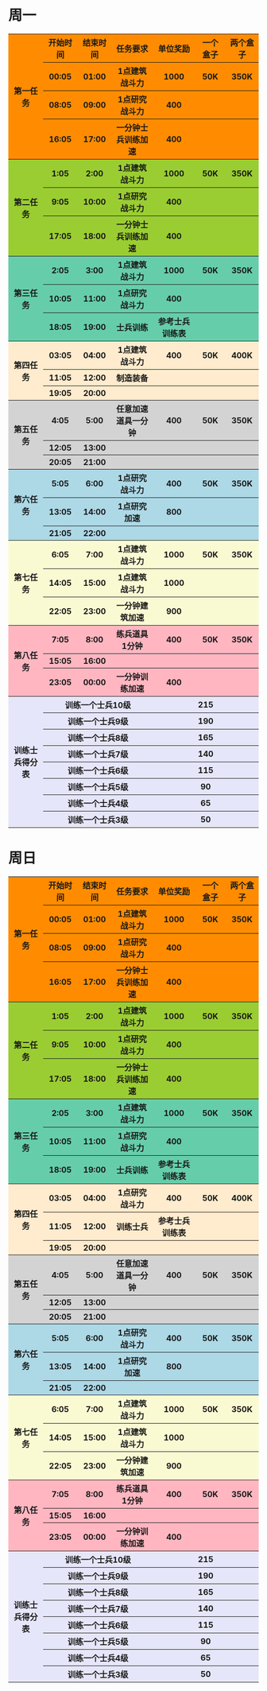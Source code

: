 # 周一

<table><tbody>
    <tr>
        <th rowspan="4"   bgcolor="DARKORANGE">第一任务</th>
        <th   bgcolor="DARKORANGE">开始时间</th>
        <th   bgcolor="DARKORANGE">结束时间</th>
        <th   bgcolor="DARKORANGE">任务要求</th>
        <th   bgcolor="DARKORANGE">单位奖励</th>
        <th   bgcolor="DARKORANGE">一个盒子</th>
        <th   bgcolor="DARKORANGE">两个盒子</th>
    </tr>
    <tr>
        <th   bgcolor="DARKORANGE">00:05</th>
        <th   bgcolor="DARKORANGE">01:00</th>
        <th   bgcolor="DARKORANGE">1点建筑战斗力</th>
        <th   bgcolor="DARKORANGE">1000</th>
        <th   bgcolor="DARKORANGE">50K</th>
        <th   bgcolor="DARKORANGE">350K</th>
    </tr>
    <tr>
        <th   bgcolor="DARKORANGE">08:05</th>
        <th   bgcolor="DARKORANGE">09:00</th>
        <th   bgcolor="DARKORANGE">1点研究战斗力</th>
        <th   bgcolor="DARKORANGE">400</th>
        <th   bgcolor="DARKORANGE"></th>
        <th   bgcolor="DARKORANGE"></th>
    </tr>
    <tr>
        <th   bgcolor="DARKORANGE">16:05</th>
        <th   bgcolor="DARKORANGE">17:00</th>
        <th   bgcolor="DARKORANGE">一分钟士兵训练加速</th>
        <th   bgcolor="DARKORANGE">400</th>
        <th   bgcolor="DARKORANGE"></th>
        <th   bgcolor="DARKORANGE"></th>
    </tr>
    <tr>
        <th rowspan="3"   bgcolor="YELLOWGREEN">第二任务</th>
        <th   bgcolor="YELLOWGREEN">1:05</th>
        <th   bgcolor="YELLOWGREEN">2:00</th>
        <th   bgcolor="YELLOWGREEN">1点建筑战斗力</th>
        <th   bgcolor="YELLOWGREEN">1000</th>
        <th   bgcolor="YELLOWGREEN">50K</th>
        <th   bgcolor="YELLOWGREEN">350K</th>
    </tr>
    <tr>
        <th   bgcolor="YELLOWGREEN">9:05</th>
        <th   bgcolor="YELLOWGREEN">10:00</th>
        <th   bgcolor="YELLOWGREEN">1点研究战斗力</th>
        <th   bgcolor="YELLOWGREEN">400</th>
        <th   bgcolor="YELLOWGREEN"></th>
        <th   bgcolor="YELLOWGREEN"></th>
    </tr>
    <tr>
        <th   bgcolor="YELLOWGREEN">17:05</th>
        <th   bgcolor="YELLOWGREEN">18:00</th>
        <th   bgcolor="YELLOWGREEN">一分钟士兵训练加速</th>
        <th   bgcolor="YELLOWGREEN">400</th>
        <th   bgcolor="YELLOWGREEN"></th>
        <th   bgcolor="YELLOWGREEN"></th>
    </tr>
    <tr>
        <th rowspan="3"   bgcolor="MEDIUMAQUAMARINE">第三任务</th>
        <th   bgcolor="MEDIUMAQUAMARINE">2:05</th>
        <th   bgcolor="MEDIUMAQUAMARINE">3:00</th>
        <th   bgcolor="MEDIUMAQUAMARINE">1点建筑战斗力</th>
        <th   bgcolor="MEDIUMAQUAMARINE">1000</th>
        <th   bgcolor="MEDIUMAQUAMARINE">50K</th>
        <th   bgcolor="MEDIUMAQUAMARINE">350K</th>
    </tr>
    <tr>
        <th   bgcolor="MEDIUMAQUAMARINE">10:05</th>
        <th   bgcolor="MEDIUMAQUAMARINE">11:00</th>
        <th   bgcolor="MEDIUMAQUAMARINE">1点研究战斗力</th>
        <th   bgcolor="MEDIUMAQUAMARINE">400</th>
        <th   bgcolor="MEDIUMAQUAMARINE"></th>
        <th   bgcolor="MEDIUMAQUAMARINE"></th>
    </tr>
    <tr>
        <th   bgcolor="MEDIUMAQUAMARINE">18:05</th>
        <th   bgcolor="MEDIUMAQUAMARINE">19:00</th>
        <th   bgcolor="MEDIUMAQUAMARINE">士兵训练</th>
        <th   bgcolor="MEDIUMAQUAMARINE">参考士兵训练表</th>
        <th   bgcolor="MEDIUMAQUAMARINE"></th>
        <th   bgcolor="MEDIUMAQUAMARINE"></th>
    </tr>
    <tr>
        <th rowspan="3"   bgcolor="BLANCHEDALMOND">第四任务</th>
        <th   bgcolor="BLANCHEDALMOND">03:05</th>
        <th   bgcolor="BLANCHEDALMOND">04:00</th>
        <th   bgcolor="BLANCHEDALMOND">1点建筑战斗力</th>
        <th   bgcolor="BLANCHEDALMOND">400</th>
        <th   bgcolor="BLANCHEDALMOND">50K</th>
        <th   bgcolor="BLANCHEDALMOND">400K</th>
    </tr>
    <tr>
        <th   bgcolor="BLANCHEDALMOND">11:05</th>
        <th   bgcolor="BLANCHEDALMOND">12:00</th>
        <th   bgcolor="BLANCHEDALMOND">制造装备</th>
        <th   bgcolor="BLANCHEDALMOND"></th>
        <th   bgcolor="BLANCHEDALMOND"></th>
        <th   bgcolor="BLANCHEDALMOND"></th>
    </tr>
    <tr>
        <th   bgcolor="BLANCHEDALMOND">19:05</th>
        <th   bgcolor="BLANCHEDALMOND">20:00</th>
        <th   bgcolor="BLANCHEDALMOND"></th>
        <th   bgcolor="BLANCHEDALMOND"></th>
        <th   bgcolor="BLANCHEDALMOND"></th>
        <th   bgcolor="BLANCHEDALMOND"></th>
    </tr>
    <tr>
        <th rowspan="3"   bgcolor="LIGHTGRAY">第五任务</th>
        <th   bgcolor="LIGHTGRAY">4:05</th>
        <th   bgcolor="LIGHTGRAY">5:00</th>
        <th   bgcolor="LIGHTGRAY">任意加速道具一分钟
</th>
        <th   bgcolor="LIGHTGRAY">400</th>
        <th   bgcolor="LIGHTGRAY">50K</th>
        <th   bgcolor="LIGHTGRAY">350K</th>
    </tr>
    <tr>
        <th   bgcolor="LIGHTGRAY">12:05</th>
        <th   bgcolor="LIGHTGRAY">13:00</th>
        <th   bgcolor="LIGHTGRAY"></th>
        <th   bgcolor="LIGHTGRAY"></th>
        <th   bgcolor="LIGHTGRAY"></th>
        <th   bgcolor="LIGHTGRAY"></th>
    </tr>
    <tr>
        <th   bgcolor="LIGHTGRAY">20:05</th>
        <th   bgcolor="LIGHTGRAY">21:00</th>
        <th   bgcolor="LIGHTGRAY"></th>
        <th   bgcolor="LIGHTGRAY"></th>
        <th   bgcolor="LIGHTGRAY"></th>
        <th   bgcolor="LIGHTGRAY"></th>
    </tr>
    <tr>
        <th rowspan="3"   bgcolor="LIGHTBLUE">第六任务</th>
        <th   bgcolor="LIGHTBLUE">5:05</th>
        <th   bgcolor="LIGHTBLUE">6:00</th>
        <th   bgcolor="LIGHTBLUE">1点研究战斗力</th>
        <th   bgcolor="LIGHTBLUE">400</th>
        <th   bgcolor="LIGHTBLUE">50K</th>
        <th   bgcolor="LIGHTBLUE">350K</th>
    </tr>
    <tr>
        <th   bgcolor="LIGHTBLUE">13:05</th>
        <th   bgcolor="LIGHTBLUE">14:00</th>
        <th   bgcolor="LIGHTBLUE">1点研究加速</th>
        <th   bgcolor="LIGHTBLUE">800</th>
        <th   bgcolor="LIGHTBLUE"></th>
        <th   bgcolor="LIGHTBLUE"></th>
    </tr>
    <tr>
        <th   bgcolor="LIGHTBLUE">21:05</th>
        <th   bgcolor="LIGHTBLUE">22:00</th>
        <th   bgcolor="LIGHTBLUE"></th>
        <th   bgcolor="LIGHTBLUE"></th>
        <th   bgcolor="LIGHTBLUE"></th>
        <th   bgcolor="LIGHTBLUE"></th>
    </tr>
    <tr>
        <th rowspan="3"   bgcolor="LIGHTGOLDENRODYELLOW">第七任务</th>
        <th   bgcolor="LIGHTGOLDENRODYELLOW">6:05</th>
        <th   bgcolor="LIGHTGOLDENRODYELLOW">7:00</th>
        <th   bgcolor="LIGHTGOLDENRODYELLOW">1点建筑战斗力</th>
        <th   bgcolor="LIGHTGOLDENRODYELLOW">1000</th>
        <th   bgcolor="LIGHTGOLDENRODYELLOW">50K</th>
        <th   bgcolor="LIGHTGOLDENRODYELLOW">350K</th>
    </tr>
    <tr>
        <th   bgcolor="LIGHTGOLDENRODYELLOW">14:05</th>
        <th   bgcolor="LIGHTGOLDENRODYELLOW">15:00</th>
        <th   bgcolor="LIGHTGOLDENRODYELLOW">1点建筑战斗力</th>
        <th   bgcolor="LIGHTGOLDENRODYELLOW">1000</th>
        <th   bgcolor="LIGHTGOLDENRODYELLOW"></th>
        <th   bgcolor="LIGHTGOLDENRODYELLOW"></th>
    </tr>
    <tr>
        <th   bgcolor="LIGHTGOLDENRODYELLOW">22:05</th>
        <th   bgcolor="LIGHTGOLDENRODYELLOW">23:00</th>
        <th   bgcolor="LIGHTGOLDENRODYELLOW">一分钟建筑加速</th>
        <th   bgcolor="LIGHTGOLDENRODYELLOW">900</th>
        <th   bgcolor="LIGHTGOLDENRODYELLOW"></th>
        <th   bgcolor="LIGHTGOLDENRODYELLOW"></th>
    </tr>
    <tr>
        <th rowspan="3"   bgcolor="LIGHTPINK">第八任务</th>
        <th   bgcolor="LIGHTPINK">7:05</th>
        <th   bgcolor="LIGHTPINK">8:00</th>
        <th   bgcolor="LIGHTPINK">练兵道具1分钟</th>
        <th   bgcolor="LIGHTPINK">400</th>
        <th   bgcolor="LIGHTPINK">50K</th>
        <th   bgcolor="LIGHTPINK">350K</th>
    </tr>
    <tr>
        <th   bgcolor="LIGHTPINK">15:05</th>
        <th   bgcolor="LIGHTPINK">16:00</th>
        <th   bgcolor="LIGHTPINK"></th>
        <th   bgcolor="LIGHTPINK"></th>
        <th   bgcolor="LIGHTPINK"></th>
        <th   bgcolor="LIGHTPINK"></th>
    </tr>
    <tr>
        <th   bgcolor="LIGHTPINK">23:05</th>
        <th   bgcolor="LIGHTPINK">00:00</th>
        <th   bgcolor="LIGHTPINK">一分钟训练加速</th>
        <th   bgcolor="LIGHTPINK">400</th>
        <th   bgcolor="LIGHTPINK"></th>
        <th   bgcolor="LIGHTPINK"></th>
    </tr>
    <tr>
      <th rowspan="8"   bgcolor="LAVENDER">训练士兵得分表</th>
      <th   colspan="3" bgcolor="LAVENDER">训练一个士兵10级</th>
      <th   colspan="3" bgcolor="LAVENDER">215</th>
    </tr>
    <tr>
      <th   colspan="3" bgcolor="LAVENDER">训练一个士兵9级</th>
      <th   colspan="3" bgcolor="LAVENDER">190</th>
    </tr>
    <tr>
      <th   colspan="3" bgcolor="LAVENDER">训练一个士兵8级</th>
      <th   colspan="3" bgcolor="LAVENDER">165</th>
    </tr>
    <tr>
      <th   colspan="3" bgcolor="LAVENDER">训练一个士兵7级</th>
      <th   colspan="3" bgcolor="LAVENDER">140</th>
    </tr>
    <tr>
      <th   colspan="3" bgcolor="LAVENDER">训练一个士兵6级</th>
      <th   colspan="3" bgcolor="LAVENDER">115</th>
    </tr>
    <tr>
      <th   colspan="3" bgcolor="LAVENDER">训练一个士兵5级</th>
      <th   colspan="3" bgcolor="LAVENDER">90</th>
    </tr>
    <tr>
      <th   colspan="3" bgcolor="LAVENDER">训练一个士兵4级</th>
      <th   colspan="3" bgcolor="LAVENDER">65</th>
    </tr>
    <tr>
      <th   colspan="3" bgcolor="LAVENDER">训练一个士兵3级</th>
      <th   colspan="3" bgcolor="LAVENDER">50</th>
    </tr>
</table>  

# 周日

<table><tbody>
    <tr>
        <th rowspan="4"   bgcolor="DARKORANGE">第一任务</th>
        <th   bgcolor="DARKORANGE">开始时间</th>
        <th   bgcolor="DARKORANGE">结束时间</th>
        <th   bgcolor="DARKORANGE">任务要求</th>
        <th   bgcolor="DARKORANGE">单位奖励</th>
        <th   bgcolor="DARKORANGE">一个盒子</th>
        <th   bgcolor="DARKORANGE">两个盒子</th>
    </tr>
    <tr>
        <th   bgcolor="DARKORANGE">00:05</th>
        <th   bgcolor="DARKORANGE">01:00</th>
        <th   bgcolor="DARKORANGE">1点建筑战斗力</th>
        <th   bgcolor="DARKORANGE">1000</th>
        <th   bgcolor="DARKORANGE">50K</th>
        <th   bgcolor="DARKORANGE">350K</th>
    </tr>
    <tr>
        <th   bgcolor="DARKORANGE">08:05</th>
        <th   bgcolor="DARKORANGE">09:00</th>
        <th   bgcolor="DARKORANGE">1点研究战斗力</th>
        <th   bgcolor="DARKORANGE">400</th>
        <th   bgcolor="DARKORANGE"></th>
        <th   bgcolor="DARKORANGE"></th>
    </tr>
    <tr>
        <th   bgcolor="DARKORANGE">16:05</th>
        <th   bgcolor="DARKORANGE">17:00</th>
        <th   bgcolor="DARKORANGE">一分钟士兵训练加速</th>
        <th   bgcolor="DARKORANGE">400</th>
        <th   bgcolor="DARKORANGE"></th>
        <th   bgcolor="DARKORANGE"></th>
    </tr>
    <tr>
        <th rowspan="3"   bgcolor="YELLOWGREEN">第二任务</th>
        <th   bgcolor="YELLOWGREEN">1:05</th>
        <th   bgcolor="YELLOWGREEN">2:00</th>
        <th   bgcolor="YELLOWGREEN">1点建筑战斗力</th>
        <th   bgcolor="YELLOWGREEN">1000</th>
        <th   bgcolor="YELLOWGREEN">50K</th>
        <th   bgcolor="YELLOWGREEN">350K</th>
    </tr>
    <tr>
        <th   bgcolor="YELLOWGREEN">9:05</th>
        <th   bgcolor="YELLOWGREEN">10:00</th>
        <th   bgcolor="YELLOWGREEN">1点研究战斗力</th>
        <th   bgcolor="YELLOWGREEN">400</th>
        <th   bgcolor="YELLOWGREEN"></th>
        <th   bgcolor="YELLOWGREEN"></th>
    </tr>
    <tr>
        <th   bgcolor="YELLOWGREEN">17:05</th>
        <th   bgcolor="YELLOWGREEN">18:00</th>
        <th   bgcolor="YELLOWGREEN">一分钟士兵训练加速</th>
        <th   bgcolor="YELLOWGREEN">400</th>
        <th   bgcolor="YELLOWGREEN"></th>
        <th   bgcolor="YELLOWGREEN"></th>
    </tr>
    <tr>
        <th rowspan="3"   bgcolor="MEDIUMAQUAMARINE">第三任务</th>
        <th   bgcolor="MEDIUMAQUAMARINE">2:05</th>
        <th   bgcolor="MEDIUMAQUAMARINE">3:00</th>
        <th   bgcolor="MEDIUMAQUAMARINE">1点建筑战斗力</th>
        <th   bgcolor="MEDIUMAQUAMARINE">1000</th>
        <th   bgcolor="MEDIUMAQUAMARINE">50K</th>
        <th   bgcolor="MEDIUMAQUAMARINE">350K</th>
    </tr>
    <tr>
        <th   bgcolor="MEDIUMAQUAMARINE">10:05</th>
        <th   bgcolor="MEDIUMAQUAMARINE">11:00</th>
        <th   bgcolor="MEDIUMAQUAMARINE">1点研究战斗力</th>
        <th   bgcolor="MEDIUMAQUAMARINE">400</th>
        <th   bgcolor="MEDIUMAQUAMARINE"></th>
        <th   bgcolor="MEDIUMAQUAMARINE"></th>
    </tr>
    <tr>
        <th   bgcolor="MEDIUMAQUAMARINE">18:05</th>
        <th   bgcolor="MEDIUMAQUAMARINE">19:00</th>
        <th   bgcolor="MEDIUMAQUAMARINE">士兵训练</th>
        <th   bgcolor="MEDIUMAQUAMARINE">参考士兵训练表</th>
        <th   bgcolor="MEDIUMAQUAMARINE"></th>
        <th   bgcolor="MEDIUMAQUAMARINE"></th>
    </tr>
    <tr>
        <th rowspan="3"   bgcolor="BLANCHEDALMOND">第四任务</th>
        <th   bgcolor="BLANCHEDALMOND">03:05</th>
        <th   bgcolor="BLANCHEDALMOND">04:00</th>
        <th   bgcolor="BLANCHEDALMOND">1点研究战斗力</th>
        <th   bgcolor="BLANCHEDALMOND">400</th>
        <th   bgcolor="BLANCHEDALMOND">50K</th>
        <th   bgcolor="BLANCHEDALMOND">400K</th>
    </tr>
    <tr>
        <th   bgcolor="BLANCHEDALMOND">11:05</th>
        <th   bgcolor="BLANCHEDALMOND">12:00</th>
        <th   bgcolor="BLANCHEDALMOND">训练士兵</th>
        <th   bgcolor="BLANCHEDALMOND">参考士兵训练表</th>
        <th   bgcolor="BLANCHEDALMOND"></th>
        <th   bgcolor="BLANCHEDALMOND"></th>
    </tr>
    <tr>
        <th   bgcolor="BLANCHEDALMOND">19:05</th>
        <th   bgcolor="BLANCHEDALMOND">20:00</th>
        <th   bgcolor="BLANCHEDALMOND"></th>
        <th   bgcolor="BLANCHEDALMOND"></th>
        <th   bgcolor="BLANCHEDALMOND"></th>
        <th   bgcolor="BLANCHEDALMOND"></th>
    </tr>
    <tr>
        <th rowspan="3"   bgcolor="LIGHTGRAY">第五任务</th>
        <th   bgcolor="LIGHTGRAY">4:05</th>
        <th   bgcolor="LIGHTGRAY">5:00</th>
        <th   bgcolor="LIGHTGRAY">任意加速道具一分钟
</th>
        <th   bgcolor="LIGHTGRAY">400</th>
        <th   bgcolor="LIGHTGRAY">50K</th>
        <th   bgcolor="LIGHTGRAY">350K</th>
    </tr>
    <tr>
        <th   bgcolor="LIGHTGRAY">12:05</th>
        <th   bgcolor="LIGHTGRAY">13:00</th>
        <th   bgcolor="LIGHTGRAY"></th>
        <th   bgcolor="LIGHTGRAY"></th>
        <th   bgcolor="LIGHTGRAY"></th>
        <th   bgcolor="LIGHTGRAY"></th>
    </tr>
    <tr>
        <th   bgcolor="LIGHTGRAY">20:05</th>
        <th   bgcolor="LIGHTGRAY">21:00</th>
        <th   bgcolor="LIGHTGRAY"></th>
        <th   bgcolor="LIGHTGRAY"></th>
        <th   bgcolor="LIGHTGRAY"></th>
        <th   bgcolor="LIGHTGRAY"></th>
    </tr>
    <tr>
        <th rowspan="3"   bgcolor="LIGHTBLUE">第六任务</th>
        <th   bgcolor="LIGHTBLUE">5:05</th>
        <th   bgcolor="LIGHTBLUE">6:00</th>
        <th   bgcolor="LIGHTBLUE">1点研究战斗力</th>
        <th   bgcolor="LIGHTBLUE">400</th>
        <th   bgcolor="LIGHTBLUE">50K</th>
        <th   bgcolor="LIGHTBLUE">350K</th>
    </tr>
    <tr>
        <th   bgcolor="LIGHTBLUE">13:05</th>
        <th   bgcolor="LIGHTBLUE">14:00</th>
        <th   bgcolor="LIGHTBLUE">1点研究加速</th>
        <th   bgcolor="LIGHTBLUE">800</th>
        <th   bgcolor="LIGHTBLUE"></th>
        <th   bgcolor="LIGHTBLUE"></th>
    </tr>
    <tr>
        <th   bgcolor="LIGHTBLUE">21:05</th>
        <th   bgcolor="LIGHTBLUE">22:00</th>
        <th   bgcolor="LIGHTBLUE"></th>
        <th   bgcolor="LIGHTBLUE"></th>
        <th   bgcolor="LIGHTBLUE"></th>
        <th   bgcolor="LIGHTBLUE"></th>
    </tr>
    <tr>
        <th rowspan="3"   bgcolor="LIGHTGOLDENRODYELLOW">第七任务</th>
        <th   bgcolor="LIGHTGOLDENRODYELLOW">6:05</th>
        <th   bgcolor="LIGHTGOLDENRODYELLOW">7:00</th>
        <th   bgcolor="LIGHTGOLDENRODYELLOW">1点建筑战斗力</th>
        <th   bgcolor="LIGHTGOLDENRODYELLOW">1000</th>
        <th   bgcolor="LIGHTGOLDENRODYELLOW">50K</th>
        <th   bgcolor="LIGHTGOLDENRODYELLOW">350K</th>
    </tr>
    <tr>
        <th   bgcolor="LIGHTGOLDENRODYELLOW">14:05</th>
        <th   bgcolor="LIGHTGOLDENRODYELLOW">15:00</th>
        <th   bgcolor="LIGHTGOLDENRODYELLOW">1点建筑战斗力</th>
        <th   bgcolor="LIGHTGOLDENRODYELLOW">1000</th>
        <th   bgcolor="LIGHTGOLDENRODYELLOW"></th>
        <th   bgcolor="LIGHTGOLDENRODYELLOW"></th>
    </tr>
    <tr>
        <th   bgcolor="LIGHTGOLDENRODYELLOW">22:05</th>
        <th   bgcolor="LIGHTGOLDENRODYELLOW">23:00</th>
        <th   bgcolor="LIGHTGOLDENRODYELLOW">一分钟建筑加速</th>
        <th   bgcolor="LIGHTGOLDENRODYELLOW">900</th>
        <th   bgcolor="LIGHTGOLDENRODYELLOW"></th>
        <th   bgcolor="LIGHTGOLDENRODYELLOW"></th>
    </tr>
    <tr>
        <th rowspan="3" bgcolor="LIGHTPINK">第八任务</th>
        <th   bgcolor="LIGHTPINK">7:05</th>
        <th   bgcolor="LIGHTPINK">8:00</th>
        <th   bgcolor="LIGHTPINK">练兵道具1分钟</th>
        <th   bgcolor="LIGHTPINK">400</th>
        <th   bgcolor="LIGHTPINK">50K</th>
        <th   bgcolor="LIGHTPINK">350K</th>
    </tr>
    <tr>
        <th   bgcolor="LIGHTPINK">15:05</th>
        <th   bgcolor="LIGHTPINK">16:00</th>
        <th   bgcolor="LIGHTPINK"></th>
        <th   bgcolor="LIGHTPINK"></th>
        <th   bgcolor="LIGHTPINK"></th>
        <th   bgcolor="LIGHTPINK"></th>
    </tr>
    <tr>
        <th   bgcolor="LIGHTPINK">23:05</th>
        <th   bgcolor="LIGHTPINK">00:00</th>
        <th   bgcolor="LIGHTPINK">一分钟训练加速</th>
        <th   bgcolor="LIGHTPINK">400</th>
        <th   bgcolor="LIGHTPINK"></th>
        <th   bgcolor="LIGHTPINK"></th>
    </tr>
    <tr>
      <th rowspan="8"   bgcolor="LAVENDER">训练士兵得分表</th>
      <th   colspan="3" bgcolor="LAVENDER">训练一个士兵10级</th>
      <th   colspan="3" bgcolor="LAVENDER">215</th>
    </tr>
    <tr>
      <th   colspan="3" bgcolor="LAVENDER">训练一个士兵9级</th>
      <th   colspan="3" bgcolor="LAVENDER">190</th>
    </tr>
    <tr>
      <th   colspan="3" bgcolor="LAVENDER">训练一个士兵8级</th>
      <th   colspan="3" bgcolor="LAVENDER">165</th>
    </tr>
    <tr>
      <th   colspan="3" bgcolor="LAVENDER">训练一个士兵7级</th>
      <th   colspan="3" bgcolor="LAVENDER">140</th>
    </tr>
    <tr>
      <th   colspan="3" bgcolor="LAVENDER">训练一个士兵6级</th>
      <th   colspan="3" bgcolor="LAVENDER">115</th>
    </tr>
    <tr>
      <th   colspan="3" bgcolor="LAVENDER">训练一个士兵5级</th>
      <th   colspan="3" bgcolor="LAVENDER">90</th>
    </tr>
    <tr>
      <th   colspan="3" bgcolor="LAVENDER">训练一个士兵4级</th>
      <th   colspan="3" bgcolor="LAVENDER">65</th>
    </tr>
    <tr>
      <th   colspan="3" bgcolor="LAVENDER">训练一个士兵3级</th>
      <th   colspan="3" bgcolor="LAVENDER">50</th>
    </tr>
</table>  
